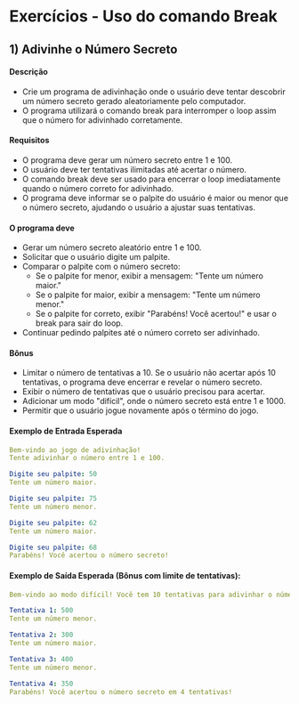 # Exercícios - Uso do comando Break

## 1) **Adivinhe o Número Secreto**

#### Descrição

- Crie um programa de adivinhação onde o usuário deve tentar descobrir um número secreto gerado aleatoriamente pelo computador. 
- O programa utilizará o comando break para interromper o loop assim que o número for adivinhado corretamente.

#### Requisitos

- O programa deve gerar um número secreto entre 1 e 100.
- O usuário deve ter tentativas ilimitadas até acertar o número.
- O comando break deve ser usado para encerrar o loop imediatamente quando o número correto for adivinhado.
- O programa deve informar se o palpite do usuário é maior ou menor que o número secreto, ajudando o usuário a ajustar suas tentativas.

#### O programa deve

- Gerar um número secreto aleatório entre 1 e 100.
- Solicitar que o usuário digite um palpite.
- Comparar o palpite com o número secreto:
    - Se o palpite for menor, exibir a mensagem: "Tente um número maior."
    - Se o palpite for maior, exibir a mensagem: "Tente um número menor."
    - Se o palpite for correto, exibir "Parabéns! Você acertou!" e usar o break para sair do loop.
- Continuar pedindo palpites até o número correto ser adivinhado.

#### Bônus

- Limitar o número de tentativas a 10. Se o usuário não acertar após 10 tentativas, o programa deve encerrar e revelar o número secreto.
- Exibir o número de tentativas que o usuário precisou para acertar.
- Adicionar um modo "difícil", onde o número secreto está entre 1 e 1000.
- Permitir que o usuário jogue novamente após o término do jogo.

#### Exemplo de Entrada Esperada

~~~yaml
Bem-vindo ao jogo de adivinhação!
Tente adivinhar o número entre 1 e 100.

Digite seu palpite: 50
Tente um número maior.

Digite seu palpite: 75
Tente um número menor.

Digite seu palpite: 62
Tente um número maior.

Digite seu palpite: 68
Parabéns! Você acertou o número secreto!
~~~

#### Exemplo de Saída Esperada (Bônus com limite de tentativas):

~~~yaml
Bem-vindo ao modo difícil! Você tem 10 tentativas para adivinhar o número entre 1 e 1000.

Tentativa 1: 500
Tente um número menor.

Tentativa 2: 300
Tente um número maior.

Tentativa 3: 400
Tente um número menor.

Tentativa 4: 350
Parabéns! Você acertou o número secreto em 4 tentativas!
~~~
